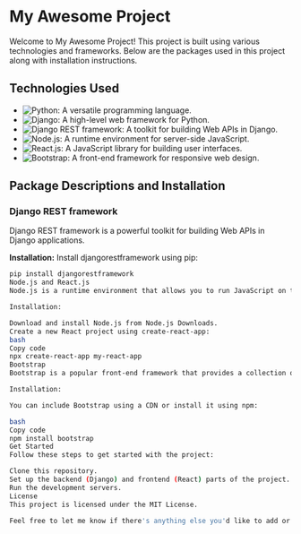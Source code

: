 # My Awesome Project

Welcome to My Awesome Project! This project is built using various technologies and frameworks. Below are the packages used in this project along with installation instructions.

## Technologies Used

- <img alt="Python" src="https://img.shields.io/badge/-Python-3776AB?style=flat-square&logo=python&logoColor=white">: A versatile programming language.
- <img alt="Django" src="https://img.shields.io/badge/-Django-092E20?style=flat-square&logo=django&logoColor=white">: A high-level web framework for Python.
- <img alt="Django REST framework" src="https://img.shields.io/badge/-Django%20REST%20framework-092E20?style=flat-square&logo=django&logoColor=white">: A toolkit for building Web APIs in Django.
- <img alt="Node.js" src="https://img.shields.io/badge/-Node.js-339933?style=flat-square&logo=node.js&logoColor=white">: A runtime environment for server-side JavaScript.
- <img alt="React.js" src="https://img.shields.io/badge/-React.js-61DAFB?style=flat-square&logo=react&logoColor=white">: A JavaScript library for building user interfaces.
- <img alt="Bootstrap" src="https://img.shields.io/badge/-Bootstrap-7952B3?style=flat-square&logo=bootstrap&logoColor=white">: A front-end framework for responsive web design.

## Package Descriptions and Installation

### Django REST framework

Django REST framework is a powerful toolkit for building Web APIs in Django applications.

**Installation:**
Install djangorestframework using pip:
```bash
pip install djangorestframework
Node.js and React.js
Node.js is a runtime environment that allows you to run JavaScript on the server-side. React.js is a JavaScript library for building user interfaces.

Installation:

Download and install Node.js from Node.js Downloads.
Create a new React project using create-react-app:
bash
Copy code
npx create-react-app my-react-app
Bootstrap
Bootstrap is a popular front-end framework that provides a collection of CSS and JavaScript components for building responsive web interfaces.

Installation:

You can include Bootstrap using a CDN or install it using npm:

bash
Copy code
npm install bootstrap
Get Started
Follow these steps to get started with the project:

Clone this repository.
Set up the backend (Django) and frontend (React) parts of the project.
Run the development servers.
License
This project is licensed under the MIT License.

Feel free to let me know if there's anything else you'd like to add or ask about your project!
